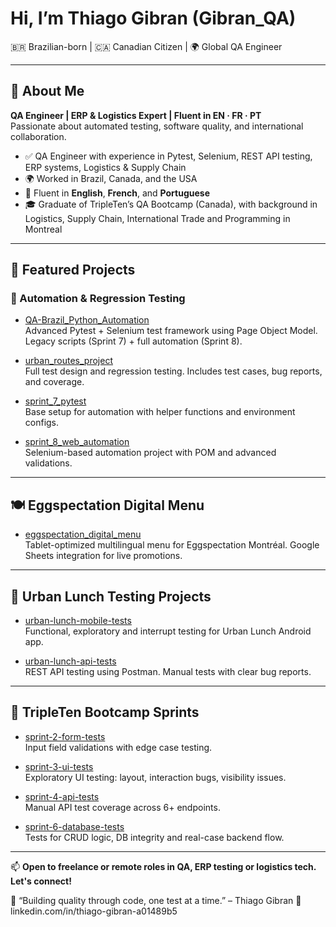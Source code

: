 # Hi, I’m Thiago Gibran (Gibran_QA)

🇧🇷 Brazilian-born | 🇨🇦 Canadian Citizen | 🌍 Global QA Engineer

---

## 🎯 About Me

**QA Engineer | ERP & Logistics Expert | Fluent in EN · FR · PT**  
Passionate about automated testing, software quality, and international collaboration.

- ✅ QA Engineer with experience in Pytest, Selenium, REST API testing, ERP systems, Logistics & Supply Chain  
- 🌍 Worked in Brazil, Canada, and the USA  
- 💬 Fluent in **English**, **French**, and **Portuguese**  
- 🎓 Graduate of TripleTen’s QA Bootcamp (Canada), with background in Logistics, Supply Chain, International Trade and Programming in Montreal  

---

## 🚀 Featured Projects

### 🔧 Automation & Regression Testing

- [QA-Brazil_Python_Automation](https://github.com/Gibran-T/QA-Brazil_Python_Automation)  
  Advanced Pytest + Selenium test framework using Page Object Model. Legacy scripts (Sprint 7) + full automation (Sprint 8).

- [urban_routes_project](https://github.com/Gibran-T/urban_routes_project)  
  Full test design and regression testing. Includes test cases, bug reports, and coverage.

- [sprint_7_pytest](https://github.com/Gibran-T/sprint_7_pytest)  
  Base setup for automation with helper functions and environment configs.

- [sprint_8_web_automation](https://github.com/Gibran-T/sprint_8_web_automation)  
  Selenium-based automation project with POM and advanced validations.

---

## 🍽️ Eggspectation Digital Menu

- [eggspectation_digital_menu](https://github.com/Gibran-T/eggspectation_digital_menu)  
  Tablet-optimized multilingual menu for Eggspectation Montréal. Google Sheets integration for live promotions.

---

## 📱 Urban Lunch Testing Projects

- [urban-lunch-mobile-tests](https://github.com/Gibran-T/sprint_5_urban_lunch_mobile_app-types)  
  Functional, exploratory and interrupt testing for Urban Lunch Android app.

- [urban-lunch-api-tests](https://github.com/Gibran-T/sprint_4_urban_routes_API_testing)  
  REST API testing using Postman. Manual tests with clear bug reports.

---

## 📘 TripleTen Bootcamp Sprints

- [sprint-2-form-tests](https://github.com/Gibran-T/sprint_2_urban_routes_test_design)  
  Input field validations with edge case testing.

- [sprint-3-ui-tests](https://github.com/Gibran-T/sprint_3_urban_routes_web_tests)  
  Exploratory UI testing: layout, interaction bugs, visibility issues.

- [sprint-4-api-tests](https://github.com/Gibran-T/sprint_4_urban_routes_API_testing)  
  Manual API test coverage across 6+ endpoints.

- [sprint-6-database-tests](https://github.com/Gibran-T/sprint_6_banco_de_Dados_logs_urban_routes)  
  Tests for CRUD logic, DB integrity and real-case backend flow.

---

📫 **Open to freelance or remote roles in QA, ERP testing or logistics tech. Let's connect!**

🧩 “Building quality through code, one test at a time.” – Thiago Gibran
🔗 linkedin.com/in/thiago-gibran-a01489b5
